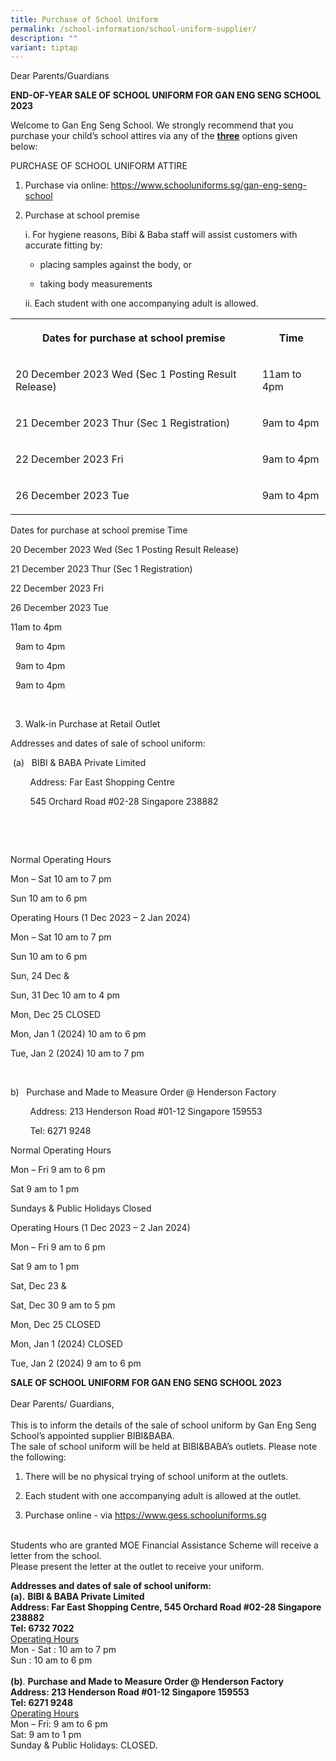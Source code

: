 ```yaml
---
title: Purchase of School Uniform
permalink: /school-information/school-uniform-supplier/
description: ""
variant: tiptap
---
```

<p>Dear Parents/Guardians</p><p><strong>END-OF-YEAR SALE OF SCHOOL UNIFORM FOR GAN ENG SENG SCHOOL 2023</strong></p><p>Welcome to Gan Eng Seng School. We strongly recommend that you purchase your child’s school attires via any of the <strong><u>three</u></strong> options given below:</p><p>PURCHASE OF SCHOOL UNIFORM ATTIRE</p><ol data-tight="true" class="tight"><li><p>Purchase via online: <a href="https://www.schooluniforms.sg/gan-eng-seng-school" rel="noopener noreferrer nofollow" target="_blank">https://www.schooluniforms.sg/gan-eng-seng-school</a></p><p></p></li><li><p>Purchase at school premise</p><p>i. For hygiene reasons, Bibi &amp; Baba staff will assist customers with accurate fitting by:</p><ul data-tight="true" class="tight"><li><p>placing samples against the body, or</p></li><li><p>taking body measurements</p></li></ul><p>ii. Each student with one accompanying adult is allowed.</p></li></ol><p></p><table><tbody><tr><th rowspan="1" colspan="1"><p>Dates for purchase at school premise</p></th><th rowspan="1" colspan="1"><p>Time</p></th></tr><tr><td rowspan="1" colspan="1"><p>20 December 2023 Wed (Sec 1 Posting Result Release)</p></td><td rowspan="1" colspan="1"><p>11am to 4pm </p></td></tr><tr><td rowspan="1" colspan="1"><p>21 December 2023 Thur (Sec 1 Registration)</p></td><td rowspan="1" colspan="1"><p> 9am to 4pm</p></td></tr><tr><td rowspan="1" colspan="1"><p>22 December 2023 Fri</p></td><td rowspan="1" colspan="1"><p>9am to 4pm</p></td></tr><tr><td rowspan="1" colspan="1"><p>26 December 2023 Tue</p></td><td rowspan="1" colspan="1"><p>9am to 4pm</p></td></tr></tbody></table><p>Dates for purchase at school premise Time</p><p>20 December 2023 Wed (Sec 1 Posting Result Release)</p><p>21 December 2023 Thur (Sec 1 Registration)</p><p>22 December 2023 Fri</p><p>26 December 2023 Tue</p><p>11am to 4pm</p><p>&nbsp; 9am to 4pm</p><p>&nbsp; 9am to 4pm</p><p>&nbsp; 9am to 4pm</p><p>&nbsp;</p><ol start="3" data-tight="true" class="tight"><li><p>Walk-in Purchase at Retail Outlet</p></li></ol><p>Addresses and dates of sale of school uniform:</p><p>&nbsp;(a)&nbsp; &nbsp;BIBI &amp; BABA Private Limited</p><p>&nbsp; &nbsp; &nbsp; &nbsp; Address: Far East Shopping Centre</p><p>&nbsp;&nbsp;&nbsp;&nbsp;&nbsp;&nbsp;&nbsp; 545 Orchard Road #02-28 Singapore 238882</p><p>&nbsp;&nbsp;&nbsp;&nbsp;&nbsp;&nbsp;&nbsp;&nbsp;&nbsp;&nbsp;&nbsp;&nbsp;&nbsp;</p><p>&nbsp;&nbsp;&nbsp;</p><p>Normal Operating Hours</p><p>Mon – Sat 10 am to 7 pm</p><p>Sun 10 am to 6 pm</p><p>Operating Hours&nbsp;(1 Dec 2023 – 2 Jan 2024)</p><p>Mon – Sat 10 am to 7 pm</p><p>Sun 10 am to 6 pm</p><p>Sun, 24 Dec &amp;</p><p>Sun, 31 Dec 10 am to 4 pm</p><p>Mon, Dec 25 CLOSED</p><p>Mon, Jan 1 (2024) 10 am to 6 pm</p><p>Tue, Jan 2 (2024) 10 am to 7 pm</p><p>&nbsp;&nbsp;&nbsp;&nbsp;&nbsp;&nbsp;&nbsp;&nbsp;&nbsp;&nbsp;</p><p>b) &nbsp;&nbsp;Purchase and Made to Measure Order @ Henderson Factory&nbsp;</p><p>&nbsp; &nbsp; &nbsp; &nbsp; Address: 213 Henderson Road #01-12 Singapore 159553</p><p>&nbsp; &nbsp;&nbsp;&nbsp; &nbsp; Tel: 6271 9248</p><p>Normal Operating Hours</p><p>Mon – Fri 9 am to 6 pm</p><p>Sat 9 am to 1 pm</p><p>Sundays &amp; Public Holidays Closed</p><p>Operating Hours&nbsp;(1 Dec 2023 – 2 Jan 2024)</p><p>Mon – Fri 9 am to 6 pm</p><p>Sat 9 am to 1 pm</p><p>Sat, Dec 23 &amp;</p><p>Sat, Dec 30 9 am to 5 pm</p><p>Mon, Dec 25 CLOSED</p><p>Mon, Jan 1 (2024) CLOSED</p><p>Tue, Jan 2 (2024) 9 am to 6 pm</p><p></p><p></p><p><strong>SALE OF SCHOOL UNIFORM FOR GAN ENG SENG SCHOOL 2023</strong> <br><br>Dear Parents/ Guardians, <br><br>This is to inform the details of the sale of school uniform by Gan Eng Seng School’s appointed supplier BIBI&amp;BABA. <br>The sale of school uniform will be held at BIBI&amp;BABA’s outlets. Please note the following: <br></p><ol data-tight="true" class="tight"><li><p>There will be no physical trying of school uniform at the outlets.</p></li><li><p>Each student with one accompanying adult is allowed at the outlet.</p></li><li><p>Purchase online - via <a href="https://www.gess.schooluniforms.sg" rel="noopener noreferrer nofollow" target="_blank">https://www.gess.schooluniforms.sg</a></p></li></ol><p><br>Students who are granted MOE Financial Assistance Scheme will receive a letter from the school. <br>Please present the letter at the outlet to receive your uniform. <br></p><p><strong>Addresses and dates of sale of school uniform:</strong> <br><strong>(a).</strong> <strong>BIBI &amp; BABA Private Limited</strong><br><strong>Address: Far East Shopping Centre, 545 Orchard Road #02-28 Singapore 238882</strong><br><strong>Tel: 6732 7022&nbsp;</strong><br><u>Operating Hours</u><br>Mon - Sat : 10 am to 7 pm<br>Sun : 10 am to 6 pm<br><br><strong>(b)</strong>. <strong>Purchase and Made to Measure Order @ Henderson Factory</strong><br><strong>Address: 213 Henderson Road #01-12 Singapore 159553</strong><br><strong>Tel: 6271 9248</strong><br><u>Operating Hours</u><br>Mon – Fri: 9 am to 6 pm<br>Sat: 9 am to 1 pm<br>Sunday &amp; Public Holidays: CLOSED.<br></p>